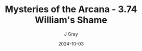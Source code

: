 ---
title: 'Mysteries of the Arcana - 3.74 William''s Shame'
alt: 'Mysteries of the Arcana'
date: '2024-10-03'
author: 'J Gray'
artist: 'Gennifer'
---